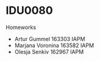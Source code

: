 # IDU0080
Homeworks

* Artur Gummel 163303 IAPM
* Marjana Voronina 163582 IAPM
* Olesja Senkiv 162967 IAPM
